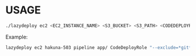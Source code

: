 # USAGE 

```bash
./lazydeploy ec2 <EC2_INSTANCE_NAME> <S3_BUCKET> <S3_PATH> <CODEDEPLOYROLE> [--exclude ]
```

Example:
```bash
lazydeploy ec2 hakuna-503 pipeline app/ CodeDeployRole "--exclude=*git* --exclude=.env --exclude=*node_modules* --exclude=*dist*"
```